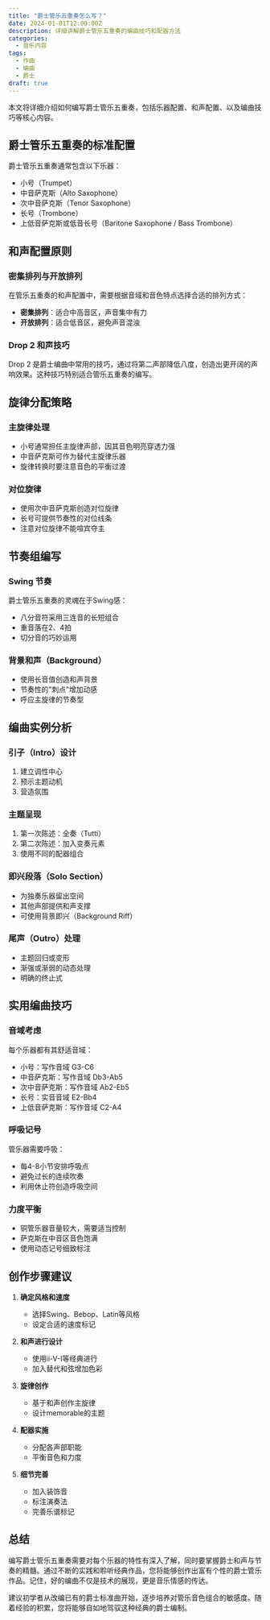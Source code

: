 ```yaml
---
title: "爵士管乐五重奏怎么写？"
date: 2024-01-01T12:00:00Z
description: 详细讲解爵士管乐五重奏的编曲技巧和配器方法
categories:
  - 音乐内容
tags:
  - 作曲
  - 编曲
  - 爵士
draft: true
---
```


本文将详细介绍如何编写爵士管乐五重奏，包括乐器配置、和声配置、以及编曲技巧等核心内容。

## 爵士管乐五重奏的标准配置

爵士管乐五重奏通常包含以下乐器：
- 小号（Trumpet）
- 中音萨克斯（Alto Saxophone）
- 次中音萨克斯（Tenor Saxophone）
- 长号（Trombone）
- 上低音萨克斯或低音长号（Baritone Saxophone / Bass Trombone）

## 和声配置原则

### 密集排列与开放排列
在管乐五重奏的和声配置中，需要根据音域和音色特点选择合适的排列方式：
- **密集排列**：适合中高音区，声音集中有力
- **开放排列**：适合低音区，避免声音混浊

### Drop 2 和声技巧
Drop 2 是爵士编曲中常用的技巧，通过将第二声部降低八度，创造出更开阔的声响效果。这种技巧特别适合管乐五重奏的编写。

## 旋律分配策略

### 主旋律处理
- 小号通常担任主旋律声部，因其音色明亮穿透力强
- 中音萨克斯可作为替代主旋律乐器
- 旋律转换时要注意音色的平衡过渡

### 对位旋律
- 使用次中音萨克斯创造对位旋律
- 长号可提供节奏性的对位线条
- 注意对位旋律不能喧宾夺主

## 节奏组编写

### Swing 节奏
爵士管乐五重奏的灵魂在于Swing感：
- 八分音符采用三连音的长短组合
- 重音落在2、4拍
- 切分音的巧妙运用

### 背景和声（Background）
- 使用长音值创造和声背景
- 节奏性的"刺点"增加动感
- 呼应主旋律的节奏型

## 编曲实例分析

### 引子（Intro）设计
1. 建立调性中心
2. 预示主题动机
3. 营造氛围

### 主题呈现
1. 第一次陈述：全奏（Tutti）
2. 第二次陈述：加入变奏元素
3. 使用不同的配器组合

### 即兴段落（Solo Section）
- 为独奏乐器留出空间
- 其他声部提供和声支撑
- 可使用背景即兴（Background Riff）

### 尾声（Outro）处理
- 主题回归或变形
- 渐强或渐弱的动态处理
- 明确的终止式

## 实用编曲技巧

### 音域考虑
每个乐器都有其舒适音域：
- 小号：写作音域 G3-C6
- 中音萨克斯：写作音域 Db3-Ab5
- 次中音萨克斯：写作音域 Ab2-Eb5
- 长号：实音音域 E2-Bb4
- 上低音萨克斯：写作音域 C2-A4

### 呼吸记号
管乐器需要呼吸：
- 每4-8小节安排呼吸点
- 避免过长的连续吹奏
- 利用休止符创造呼吸空间

### 力度平衡
- 铜管乐器音量较大，需要适当控制
- 萨克斯在中音区音色饱满
- 使用动态记号细致标注

## 创作步骤建议

1. **确定风格和速度**
   - 选择Swing、Bebop、Latin等风格
   - 设定合适的速度标记

2. **和声进行设计**
   - 使用ii-V-I等经典进行
   - 加入替代和弦增加色彩

3. **旋律创作**
   - 基于和声创作主旋律
   - 设计memorable的主题

4. **配器实施**
   - 分配各声部职能
   - 平衡音色和力度

5. **细节完善**
   - 加入装饰音
   - 标注演奏法
   - 完善乐谱标记

## 总结

编写爵士管乐五重奏需要对每个乐器的特性有深入了解，同时要掌握爵士和声与节奏的精髓。通过不断的实践和聆听经典作品，您将能够创作出富有个性的爵士管乐作品。记住，好的编曲不仅是技术的展现，更是音乐情感的传达。

建议初学者从改编已有的爵士标准曲开始，逐步培养对管乐音色组合的敏感度。随着经验的积累，您将能够自如地驾驭这种经典的爵士编制。